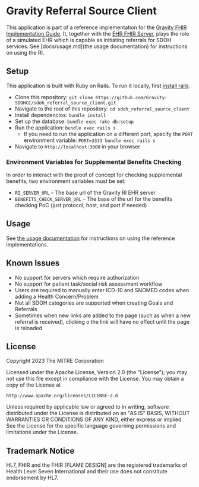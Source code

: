 # Gravity Referral Source Client 

This application is part of a reference implementation for the [Gravity FHIR
Implementation Guide](http://hl7.org/fhir/us/sdoh-clinicalcare/). It, together
with the [EHR FHIR
Server](https://github.com/Gravity-SDOHCC/gravity-sdoh-ehr-server), plays the
role of a simulated EHR which is capable as initiating referrals for SDOH
services. See [docs/usage.md](the usage documentation) for instructions on using
the RI.

## Setup
This application is built with Ruby on Rails. To run it locally, first [install
rails](https://guides.rubyonrails.org/getting_started.html#creating-a-new-rails-project-installing-rails).

* Clone this repository: `git clone
  https://github.com/Gravity-SDOHCC/sdoh_referral_source_client.git`
* Navigate to the root of this repository: `cd sdoh_referral_source_client`
* Install dependencios: `bundle install`
* Set up the database: `bundle exec rake db:setup`
* Run the application: `bundle exec rails s`
  * If you need to run the application on a different port, specify the `PORT`
    environment variable: `PORT=3333 bundle exec rails s`
* Navigate to `http://localhost:3000` in your browser

### Environment Variables for Supplemental Benefits Checking
In order to interact with the proof of concept for checking supplemental
benefits, two environment variables must be set:

* `RI_SERVER_URL` - The base url of the Gravity RI EHR server
* `BENEFITS_CHECK_SERVER_URL` - The base of the url for the benefits checking
  PoC (just protocol, host, and port if needed)

## Usage
See [the usage
documentation](https://github.com/Gravity-SDOHCC/sdoh_referral_source_client/blob/master/docs/usage.md)
for instructions on using the reference implementations.

## Known Issues
- No support for servers which require authorization
- No support for patient task/social risk assessment workflow
- Users are required to manually enter ICD-10 and SNOMED codes when adding a
  Health Concern/Problem
- Not all SDOH categories are supported when creating Goals and Referrals
- Sometimes when new links are added to the page (such as when a new referral is
  received), clicking o the link will have no effect until the page is reloaded

## License
Copyright 2023 The MITRE Corporation

Licensed under the Apache License, Version 2.0 (the "License"); you may not use
this file except in compliance with the License. You may obtain a copy of the
License at
```
http://www.apache.org/licenses/LICENSE-2.0
```
Unless required by applicable law or agreed to in writing, software distributed
under the License is distributed on an "AS IS" BASIS, WITHOUT WARRANTIES OR
CONDITIONS OF ANY KIND, either express or implied. See the License for the
specific language governing permissions and limitations under the License.

## Trademark Notice
HL7, FHIR and the FHIR [FLAME DESIGN] are the registered trademarks of Health
Level Seven International and their use does not constitute endorsement by HL7.

